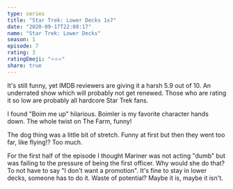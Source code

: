 ```yaml
---
type: series
title: "Star Trek: Lower Decks 1x7"
date: "2020-09-17T22:08:17"
name: "Star Trek: Lower Decks"
season: 1
episode: 7
rating: 3
ratingEmoji: "⭐️⭐️⭐️"
share: true
---
```


It's still funny, yet IMDB reviewers are giving it a harsh 5.9 out of 10. An underrated show which will probably not get renewed. Those who are rating it so low are probably all hardcore Star Trek fans.

I found "Boim me up" hilarious. Boimler is my favorite character hands down. The whole twist on The Farm, funny!

The dog thing was a little bit of stretch. Funny at first but then they went too far, like flying!? Too much.

For the first half of the episode I thought Mariner was not acting "dumb" but was failing to the pressure of being the first officer. Why would she do that? To not have to say "I don't want a promotion". It's fine to stay in lower decks, someone has to do it. Waste of potential? Maybe it is, maybe it isn't.
